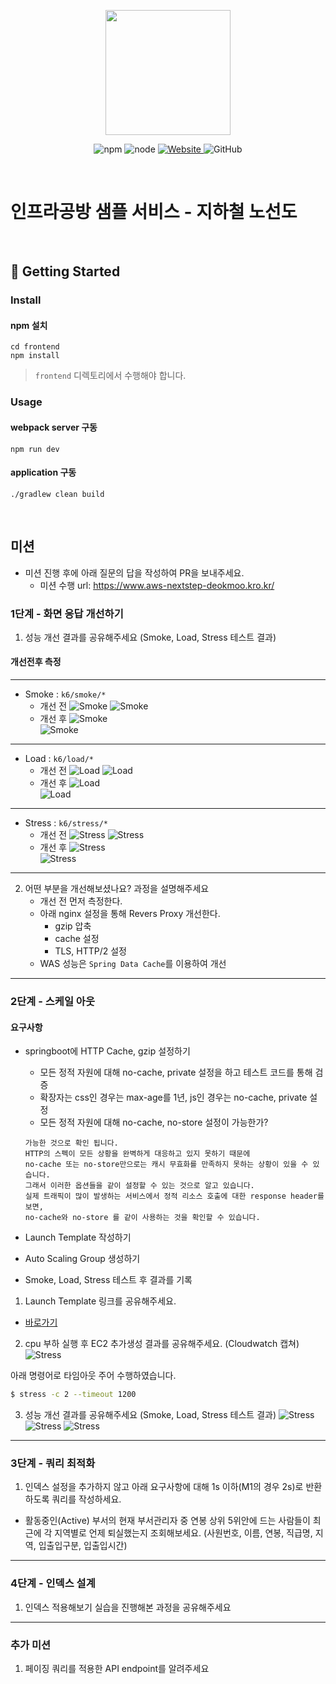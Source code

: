 <p align="center">
    <img width="200px;" src="https://raw.githubusercontent.com/woowacourse/atdd-subway-admin-frontend/master/images/main_logo.png"/>
</p>
<p align="center">
  <img alt="npm" src="https://img.shields.io/badge/npm-%3E%3D%205.5.0-blue">
  <img alt="node" src="https://img.shields.io/badge/node-%3E%3D%209.3.0-blue">
  <a href="https://edu.nextstep.camp/c/R89PYi5H" alt="nextstep atdd">
    <img alt="Website" src="https://img.shields.io/website?url=https%3A%2F%2Fedu.nextstep.camp%2Fc%2FR89PYi5H">
  </a>
  <img alt="GitHub" src="https://img.shields.io/github/license/next-step/atdd-subway-service">
</p>

<br>

# 인프라공방 샘플 서비스 - 지하철 노선도

<br>

## 🚀 Getting Started

### Install
#### npm 설치
```
cd frontend
npm install
```
> `frontend` 디렉토리에서 수행해야 합니다.

### Usage
#### webpack server 구동
```
npm run dev
```
#### application 구동
```
./gradlew clean build
```
<br>

## 미션

* 미션 진행 후에 아래 질문의 답을 작성하여 PR을 보내주세요.
    - 미션 수행 url: https://www.aws-nextstep-deokmoo.kro.kr/
    
### 1단계 - 화면 응답 개선하기
1. 성능 개선 결과를 공유해주세요 (Smoke, Load, Stress 테스트 결과)
#### 개선전후 측정

---
- Smoke : `k6/smoke/*`
    - 개선 전
      ![Smoke](k6/smoke/before_smoke_k6.JPG)
      ![Smoke](k6/smoke/before_smoke_grafana.JPG)
    - 개선 후
      ![Smoke](k6/smoke/after_smoke_k6.JPG)      
      ![Smoke](k6/smoke/after_smoke_grafana.JPG)
---
- Load : `k6/load/*`
    - 개선 전
      ![Load](k6/load/before_load_k6.JPG)
      ![Load](k6/load/before_load_grafana.JPG)
    - 개선 후
      ![Load](k6/load/after_load_k6.JPG)      
      ![Load](k6/load/after_load_grafana.JPG)
---
- Stress : `k6/stress/*`
    - 개선 전
      ![Stress](k6/stress/before_stress_k6.JPG)
      ![Stress](k6/stress/before_stress_grafana.JPG)
    - 개선 후
      ![Stress](k6/stress/after_stress_k6.JPG)      
      ![Stress](k6/stress/after_stress_grafana.JPG)

---    
2. 어떤 부분을 개선해보셨나요? 과정을 설명해주세요 
    - 개선 전 먼저 측정한다. 
    - 아래 nginx 설정을 통해 Revers Proxy 개선한다.
        - gzip 압축
        - cache 설정
        - TLS, HTTP/2 설정
    - WAS 성능은 `Spring Data Cache`를 이용하여 개선
---

### 2단계 - 스케일 아웃
#### 요구사항

- springboot에 HTTP Cache, gzip 설정하기
    - 모든 정적 자원에 대해 no-cache, private 설정을 하고 테스트 코드를 통해 검증
    - 확장자는 css인 경우는 max-age를 1년, js인 경우는 no-cache, private 설정
    - 모든 정적 자원에 대해 no-cache, no-store 설정이 가능한가?

  ```text
  가능한 것으로 확인 됩니다.
  HTTP의 스펙이 모든 상황을 완벽하게 대응하고 있지 못하기 때문에 
  no-cache 또는 no-store만으로는 캐시 무효화를 만족하지 못하는 상황이 있을 수 있습니다.
  그래서 이러한 옵션들을 같이 설정할 수 있는 것으로 알고 있습니다.
  실제 트래픽이 많이 발생하는 서비스에서 정적 리소스 호출에 대한 response header를 보면,
  no-cache와 no-store 를 같이 사용하는 것을 확인할 수 있습니다.
  ```
- Launch Template 작성하기
- Auto Scaling Group 생성하기
- Smoke, Load, Stress 테스트 후 결과를 기록

1. Launch Template 링크를 공유해주세요.
- [바로가기](https://ap-northeast-2.console.aws.amazon.com/ec2/home?region=ap-northeast-2#LaunchTemplateDetails:launchTemplateId=lt-0a5259d3742fa9297)
2. cpu 부하 실행 후 EC2 추가생성 결과를 공유해주세요. (Cloudwatch 캡쳐)
   ![Stress](step2/cloudwatch_auto_scaling.JPG)

아래 명령어로 타임아웃 주어 수행하였습니다.
```sh
$ stress -c 2 --timeout 1200
```

3. 성능 개선 결과를 공유해주세요 (Smoke, Load, Stress 테스트 결과)
   ![Stress](step2/smoke.JPG)
   ![Stress](step2/load.JPG)
   ![Stress](step2/stress.JPG) 
---

### 3단계 - 쿼리 최적화

1. 인덱스 설정을 추가하지 않고 아래 요구사항에 대해 1s 이하(M1의 경우 2s)로 반환하도록 쿼리를 작성하세요.

- 활동중인(Active) 부서의 현재 부서관리자 중 연봉 상위 5위안에 드는 사람들이 최근에 각 지역별로 언제 퇴실했는지 조회해보세요. (사원번호, 이름, 연봉, 직급명, 지역, 입출입구분, 입출입시간)

---

### 4단계 - 인덱스 설계

1. 인덱스 적용해보기 실습을 진행해본 과정을 공유해주세요

---

### 추가 미션

1. 페이징 쿼리를 적용한 API endpoint를 알려주세요
